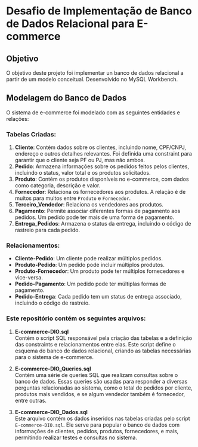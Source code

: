 # Desafio de Implementação de Banco de Dados Relacional para E-commerce

## Objetivo
O objetivo deste projeto foi implementar un banco de dados relacional a partir de um modelo conceitual. Desenvolvido no MySQL Workbench.

## Modelagem do Banco de Dados

O sistema de e-commerce foi modelado com as seguintes entidades e relações:

### Tabelas Criadas:
1. **Cliente**: Contém dados sobre os clientes, incluindo nome, CPF/CNPJ, endereço e outros detalhes relevantes. Foi definida uma constraint para garantir que o cliente seja PF ou PJ, mas não ambos.
2. **Pedido**: Armazena informações sobre os pedidos feitos pelos clientes, incluindo o status, valor total e os produtos solicitados.
3. **Produto**: Contém os produtos disponíveis no e-commerce, com dados como categoria, descrição e valor.
4. **Fornecedor**: Relaciona os fornecedores aos produtos. A relação é de muitos para muitos entre `Produto` e `Fornecedor`.
5. **Terceiro_Vendedor**: Relaciona os vendedores aos produtos. 
6. **Pagamento**: Permite associar diferentes formas de pagamento aos pedidos. Um pedido pode ter mais de uma forma de pagamento.
7. **Entrega_Pedidos**: Armazena o status da entrega, incluindo o código de rastreio para cada pedido.

### Relacionamentos:
- **Cliente-Pedido**: Um cliente pode realizar múltiplos pedidos.
- **Produto-Pedido**: Um pedido pode incluir múltiplos produtos.
- **Produto-Fornecedor**: Um produto pode ter múltiplos fornecedores e vice-versa.
- **Pedido-Pagamento**: Um pedido pode ter múltiplas formas de pagamento.
- **Pedido-Entrega**: Cada pedido tem um status de entrega associado, incluindo o código de rastreio.



###  Este repositório contém os seguintes arquivos:

1. **E-commerce-DIO.sql**  
   Contém o script SQL responsável pela criação das tabelas e a definição das constraints e relacionamentos entre elas. Este script define o esquema do banco de dados relacional, criando as tabelas necessárias para o sistema de e-commerce.
   
2. **E-commerce-DIO_Queries.sql**  
   Contém uma série de queries SQL que realizam consultas sobre o banco de dados. Essas queries são usadas para responder a diversas perguntas relacionadas ao sistema, como o total de pedidos por cliente, produtos mais vendidos, e se algum vendedor também é fornecedor, entre outras.

3. **E-commerce-DIO_Dados.sql**  
   Este arquivo contém os dados inseridos nas tabelas criadas pelo script `E-commerce-DIO.sql`. Ele serve para popular o banco de dados com informações de clientes, pedidos, produtos, fornecedores, e mais, permitindo realizar testes e consultas no sistema.


